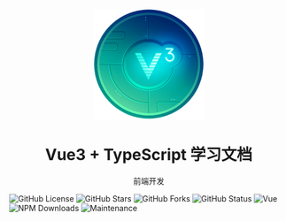 <p align="center">
<img src="./docs/public/vue3.png"
style="width:200px;"
/>
<h1 align="center">Vue3 + TypeScript 学习文档</h1>
<p align="center">
前端开发
</p>


</p>

![GitHub License](https://img.shields.io/github/license/krislorem/myblogs)
![GitHub Stars](https://img.shields.io/github/stars/krislorem/myblogs)
![GitHub Forks](https://img.shields.io/github/forks/krislorem/myblogs)
![GitHub Status](https://img.shields.io/github/workflow/status/krislorem/myblogs)
![Vue](https://img.shields.io/badge/vue-https://img.shields.io/npm/v/vue)
![NPM Downloads](https://img.shields.io/npm/dw/vue)
![Maintenance](https://img.shields.io/maintenance/yes/2024)
